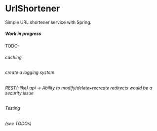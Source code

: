 # UrlShortener
Simple URL shortener service with Spring.

##### Work in progress

TODO:
###### caching
###### create a logging system
###### REST(-like) api -> Ability to modify/delete+recreate redirects would be a security issue
###### Testing
###### (see TODOs)